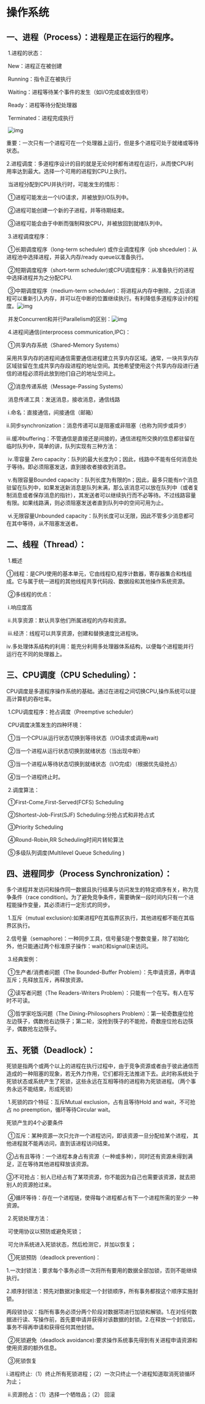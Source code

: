 # 操作系统

## 一、进程（Process）：进程是正在运行的程序。

​    1.进程的状态：

​        New：进程正在被创建

​        Running：指令正在被执行

​        Waiting：进程等待某个事件的发生（如I/O完成或收到信号）

​        Ready：进程等待分配处理器

​        Terminated：进程完成执行

​        ![img](https://img-blog.csdnimg.cn/20190514211654722.png?x-oss-process=image/watermark,type_ZmFuZ3poZW5naGVpdGk,shadow_10,text_aHR0cHM6Ly9ibG9nLmNzZG4ubmV0L2hvbmVzdHkxMDI0,size_16,color_FFFFFF,t_70)

​        重要：一次只有一个进程可在一个处理器上运行，但是多个进程可处于就绪或等待状态。

​    2.进程调度：多道程序设计的目的就是无论何时都有进程在运行，从而使CPU利用率达到最大。选择一个可用的进程到CPU上执行。

​        当进程分配到CPU并执行时，可能发生的情形：

​            ①进程可能发出一个I/O请求，并被放到I/O队列中。

​            ②进程可能创建一个新的子进程，并等待期结束。

​            ③进程可能会由于中断而强制释放CPU，并被放回到就绪队列中。

​    3.进程调度程序：

​        ①长期调度程序（long-term scheduler) 或作业调度程序（job shceduler)：从进程池中选择进程，并装入内存/ready queue以准备执行。

​        ②短期调度程序（short-term scheduler)或CPU调度程序：从准备执行的进程中选择进程并为之分配CPU.

​        ③中期调度程序（medium-term scheduler)：将进程从内存中删除，之后该进程可以重新引入内存，并可以在中断的位置继续执行。有利降低多道程序设计的程度。![img](https://img-blog.csdnimg.cn/20190514211736813.png?x-oss-process=image/watermark,type_ZmFuZ3poZW5naGVpdGk,shadow_10,text_aHR0cHM6Ly9ibG9nLmNzZG4ubmV0L2hvbmVzdHkxMDI0,size_16,color_FFFFFF,t_70)

​        并发Concurrent和并行Parallelism的区别：![img](https://img-blog.csdnimg.cn/2019051421181727.png?x-oss-process=image/watermark,type_ZmFuZ3poZW5naGVpdGk,shadow_10,text_aHR0cHM6Ly9ibG9nLmNzZG4ubmV0L2hvbmVzdHkxMDI0,size_16,color_FFFFFF,t_70)

​    4.进程间通信(interprocess communication,IPC)：

​        ①共享内存系统（Shared-Memory Systems）

​            采用共享内存的进程间通信需要通信进程建立共享内存区域。通常，一块共享内存区域驻留在生成共享内存段进程的地址空间。其他希望使用这个共享内存段进行通信的进程必须将此放到他们自己的地址空间上。

​        ②消息传递系统（Message-Passing Systems）

​            消息传递工具：发送消息，接收消息，通信线路

​            ⅰ.命名：直接通信，间接通信（邮箱）

​            ⅱ.同步synchronization：消息传递可以是阻塞或非阻塞（也称为同步或异步）

​            ⅲ.缓冲buffering：不管通信是直接还是间接的，通信进程所交换的信息都驻留在临时队列中，简单的讲，队列实现有三种方法：

​            ⅳ.零容量 Zero capacity：队列的最大长度为0；因此，线路中不能有任何消息处于等待。即必须阻塞发送，直到接收者接收到消息。

​            ⅴ.有限容量Bounded capacity：队列长度为有限的n；因此，最多只能有n个消息驻留在队列中，如果发送新消息是队列未满，那么该消息可以放在队列中（或者复制消息或者保存消息的指针），其发送者可以继续执行而不必等待。不过线路容量有限。如果线路满，则必须阻塞发送者直到队列中的空间可用为止。

​            ⅵ.无限容量Unbounded capacity：队列长度可以无限，因此不管多少消息都可在其中等待，从不阻塞发送者。

## 二、线程（Thread）：

​    1.概述

​        ①线程：是CPU使用的基本单元，它由线程ID,程序计数器，寄存器集合和栈组成。它与属于统一进程的其他线程共享代码段、数据段和其他操作系统资源。

​        ②多线程的优点：

​            ⅰ.响应度高

​            ⅱ.共享资源：默认共享他们所属进程的内存和资源。

​            ⅲ.经济：线程可以共享资源，创建和替换速度比进程块。

​            ⅳ.多处理体系结构的利用：能充分利用多处理器体系结构，以便每个进程能并行运行在不同的处理器上。

## 三、CPU调度（CPU Scheduling）：

CPU调度是多道程序操作系统的基础。通过在进程之间切换CPU,操作系统可以提高计算机的吞吐率。

​    1.CPU调度程序：抢占调度（Preemptive scheduler）

​        CPU调度决策发生的四种环境：

​            ①当一个CPU从运行状态切换到等待状态（I/O请求或调用wait)

​            ②当一个进程从运行状态切换到就绪状态（当出现中断）

​            ③当一个进程从等待状态切换到就绪状态（I/O完成）（根据优先级抢占）

​            ④当一个进程终止时。

​    2.调度算法：

​        ①First-Come,First-Served(FCFS) Scheduling

​        ②Shortest-Job-First(SJF) Scheduling:分抢占式和非抢占式

​        ③Priority Scheduling

​        ④Round-Robin,RR Scheduling时间片转轮算法

​        ⑤多级队列调度(Multilevel Queue Scheduling )

## 四、进程同步（Process Synchronization）：

多个进程并发访问和操作同一数据且执行结果与访问发生的特定顺序有关，称为竞争条件（race condition)。为了避免竞争条件，需要确保一段时间内只有一个进程能操作变量，其必须进行一定形式的同步。

​    1.互斥（mutual exclusion):如果进程P在其临界区执行，其他进程都不能在其临界区执行。

​    2.信号量（semaphore)：一种同步工具，信号量S是个整数变量，除了初始化外，他只能通过两个标准原子操作：wait()和signal()来访问。

​    3.经典案例：

​        ①生产者/消费者问题（The Bounded-Buffer Problem）：先申请资源，再申请互斥；先释放互斥，再释放资源。

​        ②读写者问题（The Readers-Writers Problem）：只能有一个在写。有人在写时不可读。

​        ③哲学家吃饭问题（The Dining-Philosophers Problem）：第一轮奇数座位抢左边筷子，偶数抢右边筷子；第二轮，没抢到筷子的不能抢，奇数座位抢右边筷子，偶数抢左边筷子。

## 五、死锁（Deadlock）：

死锁是指两个或两个以上的进程在执行过程中，由于竞争资源或者由于彼此通信而造成的一种阻塞的现象，若无外力作用，它们都将无法推进下去。此时称系统处于死锁状态或系统产生了死锁，这些永远在互相等待的进程称为死锁进程。（两个事务永远不能结束，形成死锁）

​    1.死锁的四个特征：互斥Mutual exclusion，占有且等待Hold and wait，不可抢占 no preemption，循环等待Circular wait。

死锁产生的4个必要条件

​        ①互斥：某种资源一次只允许一个进程访问，即该资源一旦分配给某个进程， 其他进程就不能再访问，直到该进程访问结束。

​        ②占有且等待：一个进程本身占有资源（一种或多种），同时还有资源未得到满足，正在等待其他进程释放该资源。

​        ③不可抢占：别人已经占有了某项资源，你不能因为自己也需要该资源，就去把别人的资源抢过来。

​        ④循环等待：存在一个进程链，使得每个进程都占有下一个进程所需的至少 一种资源。

​    2.死锁处理方法：

​        可使用协议以预防或避免死锁；

​        可允许系统进入死锁状态，然后检测它，并加以恢复；

​        ①死锁预防（deadlock prevention)：

​            1.一次封锁法：要求每个事务必须一次将所有要用的数据全部加锁，否则不能继续执行。

​            2.顺序封锁法：预先对数据对象规定一个封锁顺序，所有事务都按这个顺序实施封锁。

​          两段锁协议：指所有事务必须分两个阶段对数据项进行加锁和解锁。1.在对任何数据进行读、写操作前，首先要申请并获得对该数据的封锁。2.在释放一个封锁后，事务不得再申请和获得任何其他封锁。

​        ②死锁避免（deadlock avoidance):要求操作系统事先得到有关进程申请资源和使用资源的额外信息。

​        ③死锁恢复

​            ⅰ.进程终止:（1）终止所有死锁进程；（2）一次只终止一个进程知道取消死锁循环为止；

​            ⅱ.资源抢占：（1）选择一个牺牲品；（2） 回滚
